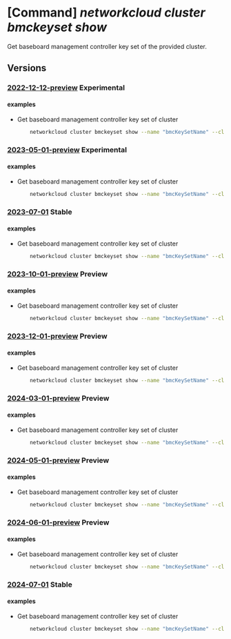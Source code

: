 # [Command] _networkcloud cluster bmckeyset show_

Get baseboard management controller key set of the provided cluster.

## Versions

### [2022-12-12-preview](/Resources/mgmt-plane/L3N1YnNjcmlwdGlvbnMve30vcmVzb3VyY2Vncm91cHMve30vcHJvdmlkZXJzL21pY3Jvc29mdC5uZXR3b3JrY2xvdWQvY2x1c3RlcnMve30vYm1ja2V5c2V0cy97fQ==/2022-12-12-preview.xml) **Experimental**

<!-- mgmt-plane /subscriptions/{}/resourcegroups/{}/providers/microsoft.networkcloud/clusters/{}/bmckeysets/{} 2022-12-12-preview -->

#### examples

- Get baseboard management controller key set of cluster
    ```bash
        networkcloud cluster bmckeyset show --name "bmcKeySetName" --cluster-name "clusterName" --resource-group "resourceGroupName"
    ```

### [2023-05-01-preview](/Resources/mgmt-plane/L3N1YnNjcmlwdGlvbnMve30vcmVzb3VyY2Vncm91cHMve30vcHJvdmlkZXJzL21pY3Jvc29mdC5uZXR3b3JrY2xvdWQvY2x1c3RlcnMve30vYm1ja2V5c2V0cy97fQ==/2023-05-01-preview.xml) **Experimental**

<!-- mgmt-plane /subscriptions/{}/resourcegroups/{}/providers/microsoft.networkcloud/clusters/{}/bmckeysets/{} 2023-05-01-preview -->

#### examples

- Get baseboard management controller key set of cluster
    ```bash
        networkcloud cluster bmckeyset show --name "bmcKeySetName" --cluster-name "clusterName" --resource-group "resourceGroupName"
    ```

### [2023-07-01](/Resources/mgmt-plane/L3N1YnNjcmlwdGlvbnMve30vcmVzb3VyY2Vncm91cHMve30vcHJvdmlkZXJzL21pY3Jvc29mdC5uZXR3b3JrY2xvdWQvY2x1c3RlcnMve30vYm1ja2V5c2V0cy97fQ==/2023-07-01.xml) **Stable**

<!-- mgmt-plane /subscriptions/{}/resourcegroups/{}/providers/microsoft.networkcloud/clusters/{}/bmckeysets/{} 2023-07-01 -->

#### examples

- Get baseboard management controller key set of cluster
    ```bash
        networkcloud cluster bmckeyset show --name "bmcKeySetName" --cluster-name "clusterName" --resource-group "resourceGroupName"
    ```

### [2023-10-01-preview](/Resources/mgmt-plane/L3N1YnNjcmlwdGlvbnMve30vcmVzb3VyY2Vncm91cHMve30vcHJvdmlkZXJzL21pY3Jvc29mdC5uZXR3b3JrY2xvdWQvY2x1c3RlcnMve30vYm1ja2V5c2V0cy97fQ==/2023-10-01-preview.xml) **Preview**

<!-- mgmt-plane /subscriptions/{}/resourcegroups/{}/providers/microsoft.networkcloud/clusters/{}/bmckeysets/{} 2023-10-01-preview -->

#### examples

- Get baseboard management controller key set of cluster
    ```bash
        networkcloud cluster bmckeyset show --name "bmcKeySetName" --cluster-name "clusterName" --resource-group "resourceGroupName"
    ```

### [2023-12-01-preview](/Resources/mgmt-plane/L3N1YnNjcmlwdGlvbnMve30vcmVzb3VyY2Vncm91cHMve30vcHJvdmlkZXJzL21pY3Jvc29mdC5uZXR3b3JrY2xvdWQvY2x1c3RlcnMve30vYm1ja2V5c2V0cy97fQ==/2023-12-01-preview.xml) **Preview**

<!-- mgmt-plane /subscriptions/{}/resourcegroups/{}/providers/microsoft.networkcloud/clusters/{}/bmckeysets/{} 2023-12-01-preview -->

#### examples

- Get baseboard management controller key set of cluster
    ```bash
        networkcloud cluster bmckeyset show --name "bmcKeySetName" --cluster-name "clusterName" --resource-group "resourceGroupName"
    ```

### [2024-03-01-preview](/Resources/mgmt-plane/L3N1YnNjcmlwdGlvbnMve30vcmVzb3VyY2Vncm91cHMve30vcHJvdmlkZXJzL21pY3Jvc29mdC5uZXR3b3JrY2xvdWQvY2x1c3RlcnMve30vYm1ja2V5c2V0cy97fQ==/2024-03-01-preview.xml) **Preview**

<!-- mgmt-plane /subscriptions/{}/resourcegroups/{}/providers/microsoft.networkcloud/clusters/{}/bmckeysets/{} 2024-03-01-preview -->

#### examples

- Get baseboard management controller key set of cluster
    ```bash
        networkcloud cluster bmckeyset show --name "bmcKeySetName" --cluster-name "clusterName" --resource-group "resourceGroupName"
    ```

### [2024-05-01-preview](/Resources/mgmt-plane/L3N1YnNjcmlwdGlvbnMve30vcmVzb3VyY2Vncm91cHMve30vcHJvdmlkZXJzL21pY3Jvc29mdC5uZXR3b3JrY2xvdWQvY2x1c3RlcnMve30vYm1ja2V5c2V0cy97fQ==/2024-05-01-preview.xml) **Preview**

<!-- mgmt-plane /subscriptions/{}/resourcegroups/{}/providers/microsoft.networkcloud/clusters/{}/bmckeysets/{} 2024-05-01-preview -->

#### examples

- Get baseboard management controller key set of cluster
    ```bash
        networkcloud cluster bmckeyset show --name "bmcKeySetName" --cluster-name "clusterName" --resource-group "resourceGroupName"
    ```

### [2024-06-01-preview](/Resources/mgmt-plane/L3N1YnNjcmlwdGlvbnMve30vcmVzb3VyY2Vncm91cHMve30vcHJvdmlkZXJzL21pY3Jvc29mdC5uZXR3b3JrY2xvdWQvY2x1c3RlcnMve30vYm1ja2V5c2V0cy97fQ==/2024-06-01-preview.xml) **Preview**

<!-- mgmt-plane /subscriptions/{}/resourcegroups/{}/providers/microsoft.networkcloud/clusters/{}/bmckeysets/{} 2024-06-01-preview -->

#### examples

- Get baseboard management controller key set of cluster
    ```bash
        networkcloud cluster bmckeyset show --name "bmcKeySetName" --cluster-name "clusterName" --resource-group "resourceGroupName"
    ```

### [2024-07-01](/Resources/mgmt-plane/L3N1YnNjcmlwdGlvbnMve30vcmVzb3VyY2Vncm91cHMve30vcHJvdmlkZXJzL21pY3Jvc29mdC5uZXR3b3JrY2xvdWQvY2x1c3RlcnMve30vYm1ja2V5c2V0cy97fQ==/2024-07-01.xml) **Stable**

<!-- mgmt-plane /subscriptions/{}/resourcegroups/{}/providers/microsoft.networkcloud/clusters/{}/bmckeysets/{} 2024-07-01 -->

#### examples

- Get baseboard management controller key set of cluster
    ```bash
        networkcloud cluster bmckeyset show --name "bmcKeySetName" --cluster-name "clusterName" --resource-group "resourceGroupName"
    ```
